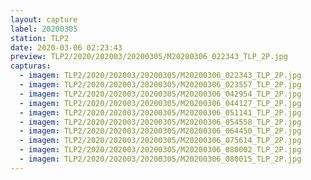 ```yaml
---
layout: capture
label: 20200305
station: TLP2
date: 2020-03-06 02:23:43
preview: TLP2/2020/202003/20200305/M20200306_022343_TLP_2P.jpg
capturas:
  - imagem: TLP2/2020/202003/20200305/M20200306_022343_TLP_2P.jpg
  - imagem: TLP2/2020/202003/20200305/M20200306_023557_TLP_2P.jpg
  - imagem: TLP2/2020/202003/20200305/M20200306_042954_TLP_2P.jpg
  - imagem: TLP2/2020/202003/20200305/M20200306_044127_TLP_2P.jpg
  - imagem: TLP2/2020/202003/20200305/M20200306_051141_TLP_2P.jpg
  - imagem: TLP2/2020/202003/20200305/M20200306_054558_TLP_2P.jpg
  - imagem: TLP2/2020/202003/20200305/M20200306_064450_TLP_2P.jpg
  - imagem: TLP2/2020/202003/20200305/M20200306_075614_TLP_2P.jpg
  - imagem: TLP2/2020/202003/20200305/M20200306_080002_TLP_2P.jpg
  - imagem: TLP2/2020/202003/20200305/M20200306_080015_TLP_2P.jpg
---
```

